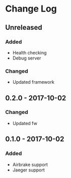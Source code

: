 # Change Log


## Unreleased

### Added

- Health checking
- Debug server

### Changed

- Updated framework


## 0.2.0 - 2017-10-02

### Changed

- Updated fw


## 0.1.0 - 2017-10-02

### Added

- Airbrake support
- Jaeger support
